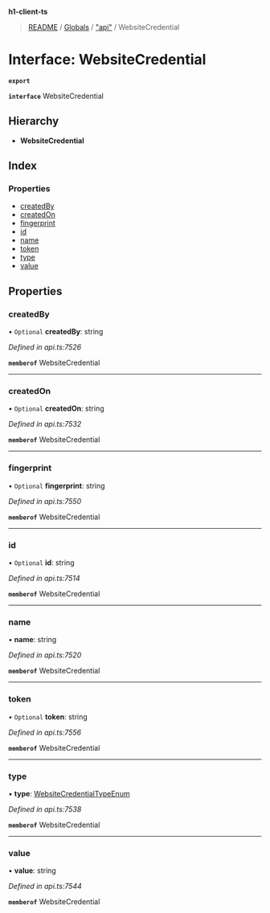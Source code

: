 **h1-client-ts**

> [README](../README.md) / [Globals](../globals.md) / ["api"](../modules/_api_.md) / WebsiteCredential

# Interface: WebsiteCredential

**`export`** 

**`interface`** WebsiteCredential

## Hierarchy

* **WebsiteCredential**

## Index

### Properties

* [createdBy](_api_.websitecredential.md#createdby)
* [createdOn](_api_.websitecredential.md#createdon)
* [fingerprint](_api_.websitecredential.md#fingerprint)
* [id](_api_.websitecredential.md#id)
* [name](_api_.websitecredential.md#name)
* [token](_api_.websitecredential.md#token)
* [type](_api_.websitecredential.md#type)
* [value](_api_.websitecredential.md#value)

## Properties

### createdBy

• `Optional` **createdBy**: string

*Defined in api.ts:7526*

**`memberof`** WebsiteCredential

___

### createdOn

• `Optional` **createdOn**: string

*Defined in api.ts:7532*

**`memberof`** WebsiteCredential

___

### fingerprint

• `Optional` **fingerprint**: string

*Defined in api.ts:7550*

**`memberof`** WebsiteCredential

___

### id

• `Optional` **id**: string

*Defined in api.ts:7514*

**`memberof`** WebsiteCredential

___

### name

•  **name**: string

*Defined in api.ts:7520*

**`memberof`** WebsiteCredential

___

### token

• `Optional` **token**: string

*Defined in api.ts:7556*

**`memberof`** WebsiteCredential

___

### type

•  **type**: [WebsiteCredentialTypeEnum](../enums/_api_.websitecredentialtypeenum.md)

*Defined in api.ts:7538*

**`memberof`** WebsiteCredential

___

### value

•  **value**: string

*Defined in api.ts:7544*

**`memberof`** WebsiteCredential
